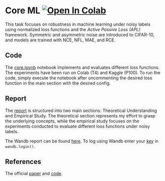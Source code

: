 # Core ML <a target="_blank" href="https://colab.research.google.com/drive/1PUj50F3kqv3JKEtW7W-IJ8d1RwNCLYtK?usp=sharing"> <img src="https://colab.research.google.com/assets/colab-badge.svg" alt="Open In Colab"/> </a>

This task focuses on robustness in machine learning under noisy labels using normalized loss functions and the _Active Passive Loss (APL)_ framework. Symmetric and asymmetric noise are introduced to CIFAR-10, and models are trained with NCE, NFL, MAE, and RCE.

## Code
The [core.ipynb](https://github.com/souhhmm/SAiDL-Spring-Assignment-2025/blob/main/core/core.ipynb) notebook implements and evaluates different loss functions. The experiments have been run on Colab (T4) and Kaggle (P100). To run the code, simply execute the notebook after uncommenting the desired loss function in the main section with the desired config.

## Report
The [report](https://github.com/souhhmm/SAiDL-Spring-Assignment-2025/blob/main/core/core.pdf) is structured into two main sections: Theoretical Understanding and Empirical Study. The theoretical section represents my effort to grasp the underlying concepts, while the empirical study focuses on the experiments conducted to evaluate different loss functions under noisy labels.

The Wandb report can be found [here](https://api.wandb.ai/links/souhhmm-bits-pilani/31ysfcz1). To log using Wandb enter your [key](https://wandb.ai/authorize) in `wandb.login()`. 

## References
The official [paper](https://arxiv.org/abs/2006.13554) and [code](https://github.com/HanxunH/Active-Passive-Losses/tree/master).